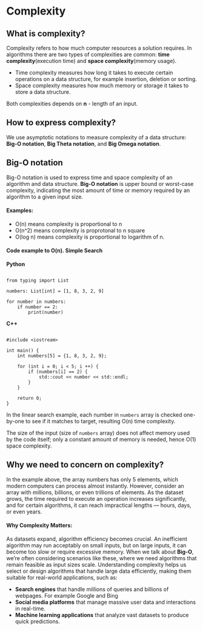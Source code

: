 # Complexity

## What is complexity?
Complexity refers to how much computer resources a solution requires. In algorithms there are two types of complexities are common: **time complexity**(execution time) and **space complexity**(memory usage).
- Time complexity measures how long it takes to execute certain operations on a data structure, for example insertion, deletion or sorting. 
- Space complexity measures how much memory or storage it takes to store a data structure.

Both complexities depends on **n** - length of an input.

## How to express complexity?
We use asymptotic notations to measure complexity of a data structure: **Big-O notation**, **Big Theta notation**, and **Big Omega notation**.

## Big-O notation
Big-O notation is used to express time and space complexity of an algorithm and data structure. **Big-O notation** is upper bound or worst-case complexity, indicating the most amount of time or memory required by an algorithm to a given input size.
#### Examples:
- O(n) means complexity is proportional to n
- O(n^2) means complexity is proprotonal to n square
- O(log n) means complexity is proportional to logarithm of n.

#### Code example to O(n). Simple Search

**Python** 
~~~

from typing import List

numbers: List[int] = [1, 8, 3, 2, 9]

for number in numbers:
    if number == 2:
        print(number)

~~~

**C++**
~~~

#include <iostream>

int main() {
    int numbers[5] = {1, 8, 3, 2, 9};

    for (int i = 0; i < 5; i ++) {
        if (numbers[i] == 2) {
            std::cout << number << std::endl;
        }
    }

    return 0;
}

~~~

In the linear search example, each number in `numbers` array is checked one-by-one to see if it matches to target, resulting O(n) time complexity.

The size of the input (size of `numbers` array) does not affect memory used by the code itself; only a constant amount of memory is needed, hence O(1) space complexity.


## Why we need to concern on complexity?
In the example above, the array numbers has only 5 elements, which modern computers can process almost instantly. However, consider an array with millions, billions, or even trillions of elements. As the dataset grows, the time required to execute an operation increases significantly, and for certain algorithms, it can reach impractical lengths — hours, days, or even years.

#### Why Complexity Matters:
As datasets expand, algorithm efficiency becomes crucial. An inefficient algorithm may run acceptably on small inputs, but on large inputs, it can become too slow or require excessive memory. When we talk about **Big-O**, we’re often considering scenarios like these, where we need algorithms that remain feasible as input sizes scale. Understanding complexity helps us select or design algorithms that handle large data efficiently, making them suitable for real-world applications, such as:

- **Search engines** that handle millions of queries and billions of webpages. For example Google and Bing
- **Social media platforms** that manage massive user data and interactions in real-time.
- **Machine learning applications** that analyze vast datasets to produce quick predictions.
